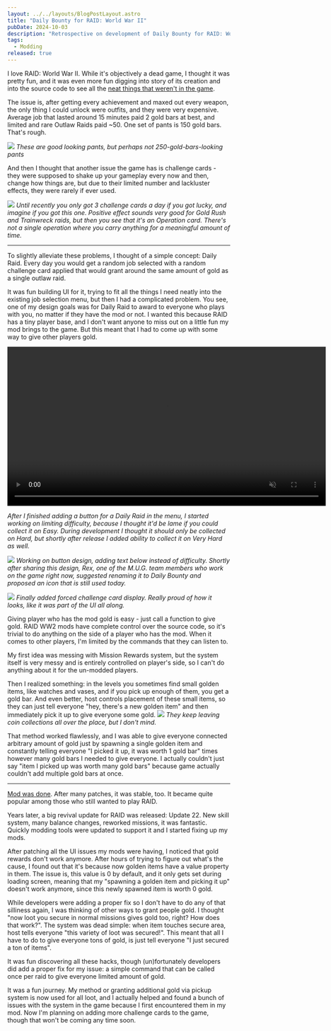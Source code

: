 ```yaml
---
layout: ../../layouts/BlogPostLayout.astro
title: "Daily Bounty for RAID: World War II"
pubDate: 2024-10-03
description: "Retrospective on development of Daily Bounty for RAID: World War II"
tags:
  - Modding
released: true
---
```

I love RAID: World War II. While it's objectively a dead game, I thought it was pretty fun, and it was even more fun digging into story of its creation and into the source code to see all the [neat things that weren't in the game](https://tcrf.net/RAID:_World_War_II).

The issue is, after getting every achievement and maxed out every weapon, the only thing I could unlock were outfits, and they were very expensive. Average job that lasted around 15 minutes paid 2 gold bars at best, and limited and rare Outlaw Raids paid ~50. One set of pants is 150 gold bars. That's rough.

![](/daily-raid/414740_20241003173012_1.png)
*These are good looking pants, but perhaps not 250-gold-bars-looking pants*

And then I thought that another issue the game has is challenge cards - they were supposed to shake up your gameplay every now and then, change how things are, but due to their limited number and lackluster effects, they were rarely if ever used.

![](/daily-raid/414740_20241003173510_1.png)
*Until recently you only got 3 challenge cards a day if you got lucky, and imagine if you got this one. Positive effect sounds very good for Gold Rush and Trainwreck raids, but then you see that it's an Operation card. There's not a single operation where you carry anything for a meaningful amount of time.*

---

To slightly alleviate these problems, I thought of a simple concept: Daily Raid. Every day you would get a random job selected with a random challenge card applied that would grant around the same amount of gold as a single outlaw raid.

It was fun building UI for it, trying to fit all the things I need neatly into the existing job selection menu, but then I had a complicated problem. You see, one of my design goals was for Daily Raid to award to everyone who plays with you, no matter if they have the mod or not. I wanted this because RAID has a tiny player base, and I don't want anyone to miss out on a little fun my mod brings to the game. But this meant that I had to come up with some way to give other players gold.


<video controls width="720" muted>
  <source src="/daily-raid/2022-07-14_03-58-29.mp4" type="video/mp4" />
  <source src="/daily-raid/2022-07-14_03-58-29.webm" type="video/webm" />
</video>

*After I finished adding a button for a Daily Raid in the menu, I started working on limiting difficulty, because I thought it'd be lame if you could collect it on Easy. During development I thought it should only be collected on Hard, but shortly after release I added ability to collect it on Very Hard as well.*

![](/daily-raid/daily_raid_0.png)
*Working on button design, adding text below instead of difficulty. Shortly after sharing this design, Rex, one of the M.U.G. team members who work on the game right now, suggested renaming it to Daily Bounty and proposed an icon that is still used today.*

![](/daily-raid/daily_raid_1.png)
*Finally added forced challenge card display. Really proud of how it looks, like it was part of the UI all along.*


Giving player who has the mod gold is easy - just call a function to give gold. RAID WW2 mods have complete control over the source code, so it's trivial to do anything on the side of a player who has the mod. When it comes to other players, I'm limited by the commands that they can listen to. 

My first idea was messing with Mission Rewards system, but the system itself is very messy and is entirely controlled on player's side, so I can't do anything about it for the un-modded players. 

Then I realized something: in the levels you sometimes find small golden items, like watches and vases, and if you pick up enough of them, you get a gold bar. And even better, host controls placement of these small items, so they can just tell everyone "hey, there's a new golden item" and then immediately pick it up to give everyone some gold.
![](/daily-raid/414740_20241003225513_1.png)
*They keep leaving coin collections all over the place, but I don't mind.*

That method worked flawlessly, and I was able to give everyone connected arbitrary amount of gold just by spawning a single golden item and constantly telling everyone "I picked it up, it was worth 1 gold bar" times however many gold bars I needed to give everyone. I actually couldn't just say "item I picked up was worth many gold bars" because game actually couldn't add multiple gold bars at once. 

---

[Mod was done](https://modworkshop.net/mod/38718). After many patches, it was stable, too. It became quite popular among those who still wanted to play RAID.

Years later, a big revival update for RAID was released: Update 22. New skill system, many balance changes, reworked missions, it was fantastic. Quickly modding tools were updated to support it and I started fixing up my mods. 

After patching all the UI issues my mods were having, I noticed that gold rewards don't work anymore. After hours of trying to figure out what's the cause, I found out that it's because now golden items have a value property in them. The issue is, this value is 0 by default, and it only gets set during loading screen, meaning that my "spawning a golden item and picking it up" doesn't work anymore, since this newly spawned item is worth 0 gold. 

While developers were adding a proper fix so I don't have to do any of that silliness again, I was thinking of other ways to grant people gold. I thought "now loot you secure in normal missions gives gold too, right? How does that work?". The system was dead simple: when item touches secure area, host tells everyone "this variety of loot was secured!". This meant that all I have to do to give everyone tons of gold, is just tell everyone "I just secured a ton of items".

It was fun discovering all these hacks, though (un)fortunately developers did add a proper fix for my issue: a simple command that can be called once per raid to give everyone limited amount of gold.

It was a fun journey. My method or granting additional gold via pickup system is now used for all loot, and I actually helped and found a bunch of issues with the system in the game because I first encountered them in my mod. Now I'm planning on adding more challenge cards to the game, though that won't be coming any time soon.